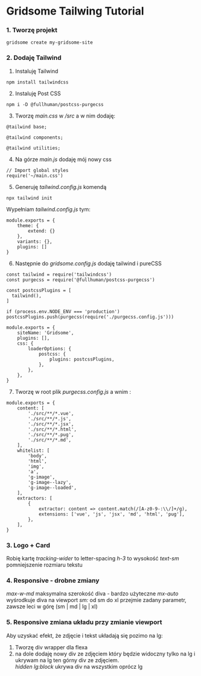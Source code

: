# Gridsome Tailwing Tutorial


### 1. Tworzę projekt
```
gridsome create my-gridsome-site
```


### 2. Dodaję Tailwind

1. Instaluję Tailwind
```
npm install tailwindcss
```

2. Instaluję Post CSS
```
npm i -D @fullhuman/postcss-purgecss
```

3. Tworzę *main.css* w */src* a w nim dodaję:
```
@tailwind base;

@tailwind components;

@tailwind utilities;
```

4. Na górze *main.js* dodaję mój nowy css
```
// Import global styles
require('~/main.css')
```

5. Generuję *tailwind.config.js* komendą
```
npx tailwind init
```
Wypełniam *tailwind.config.js* tym:
```
module.exports = {
    theme: {
        extend: {}
    },
    variants: {},
    plugins: []
}
```

6. Następnie do *gridsome.config.js* dodaję tailwind i pureCSS

```
const tailwind = require('tailwindcss')
const purgecss = require('@fullhuman/postcss-purgecss')

const postcssPlugins = [
  tailwind(),
]

if (process.env.NODE_ENV === 'production') postcssPlugins.push(purgecss(require('./purgecss.config.js')))

module.exports = {
    siteName: 'Gridsome',
    plugins: [],
    css: {
        loaderOptions: {
            postcss: {
                plugins: postcssPlugins,
            },
        },
    },
}
```

7. Tworzę w root plik *purgecss.config.js* a wnim :
```
module.exports = {
    content: [
        './src/**/*.vue',
        './src/**/*.js',
        './src/**/*.jsx',
        './src/**/*.html',
        './src/**/*.pug',
        './src/**/*.md',
    ],
    whitelist: [
        'body',
        'html',
        'img',
        'a',
        'g-image',
        'g-image--lazy',
        'g-image--loaded',
    ],
    extractors: [
        {
            extractor: content => content.match(/[A-z0-9-:\\/]+/g),
            extensions: ['vue', 'js', 'jsx', 'md', 'html', 'pug'],
        },
    ],
}
```


### 3. Logo + Card
Robię kartę
*tracking-wider* to letter-spacing
*h-3* to wysokość
*text-sm* pomniejszenie rozmiaru tekstu


### 4. Responsive - drobne zmiany
*max-w-md* maksymalna szerokość diva - bardzo użyteczne
*mx-auto*  wyśrodkuje diva na viewport
*sm:* od sm do xl przejmie zadany parametr, zawsze leci w górę (sm | md | lg | xl)

### 5. Responsive zmiana układu przy zmianie viewport

Aby uzyskać efekt, że zdjęcie i tekst układają się pozimo na lg:  
1. Tworzę div wrapper dla flexa
2. na dole dodaję nowy div ze zdjęciem który będzie widoczny
tylko na lg i ukrywam na lg ten górny div ze zdjęciem.  
*hidden lg:block* ukrywa div na wszystkim oprócz lg





